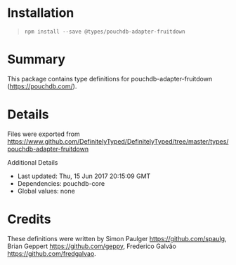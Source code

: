 # Installation
> `npm install --save @types/pouchdb-adapter-fruitdown`

# Summary
This package contains type definitions for pouchdb-adapter-fruitdown (https://pouchdb.com/).

# Details
Files were exported from https://www.github.com/DefinitelyTyped/DefinitelyTyped/tree/master/types/pouchdb-adapter-fruitdown

Additional Details
 * Last updated: Thu, 15 Jun 2017 20:15:09 GMT
 * Dependencies: pouchdb-core
 * Global values: none

# Credits
These definitions were written by Simon Paulger <https://github.com/spaulg>, Brian Geppert <https://github.com/geppy>, Frederico Galvão <https://github.com/fredgalvao>.
